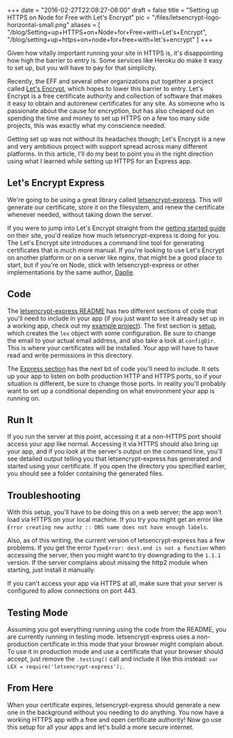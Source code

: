 
+++
date = "2016-02-27T22:08:27-08:00"
draft = false
title = "Setting up HTTPS on Node for Free with Let's Encrypt"
pic = "/files/letsencrypt-logo-horizontal-small.png"
aliases = [
  "/blog/Setting+up+HTTPS+on+Node+for+Free+with+Let's+Encrypt",
  "/blog/setting+up+https+on+node+for+free+with+let's+encrypt"
]
+++

<p>Given how vitally important running your site in HTTPS is, it's disappointing how high the barrier to entry is.  Some services like Heroku do make it easy to set up, but you will have to pay for that simplicity.</p>

<p>Recently, the EFF and several other organizations put together a project called <a href="https://letsencrypt.org/">Let's Encrypt</a>, which hopes to lower this barrier to entry.  Let's Encrypt is a free certificate authority and collection of software that makes it easy to obtain and autorenew certificates for any site.  As someone who is passionate about the cause for encryption, but has also cheaped out on spending the time and money to set up HTTPS on a few too many side projects, this was exactly what my conscience needed.</p>

<p>Getting set up was not without its headaches though; Let's Encrypt is a new and very ambitious project with support spread across many different platforms.  In this article, I'll do my best to point you in the right direction using what I learned while setting up HTTPS for an Express app.</p>

<h2 id="letsencryptexpress">Let's Encrypt Express</h2>

<p>We're going to be using a great library called <a href="https://github.com/Daplie/letsencrypt-express">letsencrypt-express</a>.  This will generate our certificate, store it on the filesystem, and renew the certificate whenever needed, without taking down the server.</p>

<p>If you were to jump into Let's Encrypt straight from the <a href="https://letsencrypt.org/getting-started/">getting started guide</a> on their site, you'd realize how much letsencrypt-express is doing for you.  The Let's Encrypt site introduces a command line tool for generating certificates that is much more manual.  If you're looking to use Let's Encrypt on another platform or on a server like nginx, that might be a good place to start, but if you're on Node, stick with letsencrypt-express or other implementations by the same author, <a href="https://github.com/Daplie">Daplie</a>.</p>

<h2 id="code">Code</h2>

<p>The <a href="https://github.com/Daplie/letsencrypt-express">letsencrypt-express README</a> has two different sections of code that you'll need to include in your app (if you just want to see it already set up in a working app, check out my <a href="https://github.com/justinmc/letsencrypt-express-example">example project</a>).  The first section is <a href="https://github.com/Daplie/letsencrypt-express#setup-same-for-all-examples">setup</a>, which creates the <code>lex</code> object with some configuration.  Be sure to change the email to your actual email address, and also take a look at <code>configDir</code>.  This is where your certificates will be installed.  Your app will have to have read and write permissions in this directory.</p>

<p>The <a href="https://github.com/Daplie/letsencrypt-express#express">Express section</a> has the next bit of code you'll need to include.  It sets up your app to listen on both production HTTP and HTTPS ports, so if your situation is different, be sure to change those ports.  In reality you'll probably want to set up a conditional depending on what environment your app is running on.</p>

<h2 id="runit">Run It</h2>

<p>If you run the server at this point, accessing it at a non-HTTPS port should access your app like normal.  Accessing it via HTTPS should also bring up your app, and if you look at the server's output on the command line, you'll see detailed output telling you that letsencrypt-express has generated and started using your certificate.  If you open the directory you specified earlier, you should see a folder containing the generated files.</p>

<h2 id="troubleshooting">Troubleshooting</h2>

<p>With this setup, you'll have to be doing this on a web server; the app won't load via HTTPS on your local machine.  If you try you might get an error like <code>Error creating new authz :: DNS name does not have enough labels</code>.</p>

<p>Also, as of this writing, the current version of letsencrypt-express has a few problems.  If you get the error <code>TypeError: dest.end is not a function</code> when accessing the server, then you might want to try downgrading to the <code>1.1.1</code> version.  If the server complains about missing the http2 module when starting, just install it manually.</p>

<p>If you can't access your app via HTTPS at all, make sure that your server is configured to allow connections on port 443.</p>

<h2 id="testingmode">Testing Mode</h2>

<p>Assuming you got everything running using the code from the README, you are currently running in testing mode.  letsencrypt-express uses a non-production certificate in this mode that your browser might complain about.  To use it in production mode and use a certificate that your browser should accept, just remove the <code>.testing()</code> call and include it like this instead: <code>var LEX = require('letsencrypt-express');</code>.</p>

<h2 id="fromhere">From Here</h2>

<p>When your certificate expires, letsencrypt-express should generate a new one in the background without you needing to do anything.  You now have a working HTTPS app with a free and open certificate authority!  Now go use this setup for all your apps and let's build a more secure internet.</p>